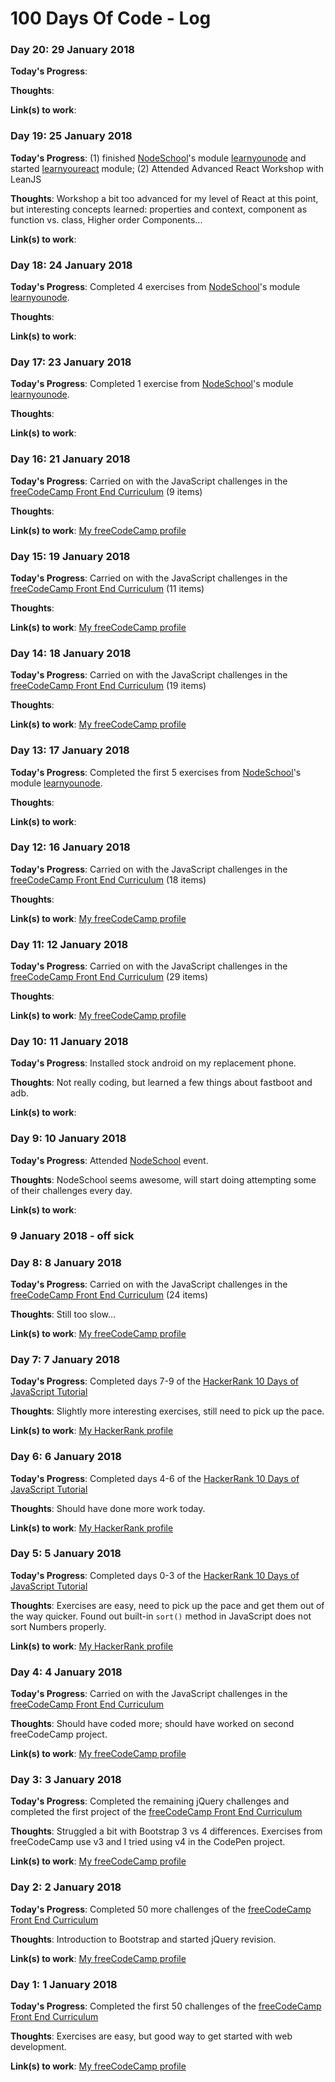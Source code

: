 # 100 Days Of Code - Log

### Day 20: 29 January 2018

**Today's Progress**: 

**Thoughts**: 

**Link(s) to work**: 


### Day 19: 25 January 2018

**Today's Progress**: (1) finished [NodeSchool](https://nodeschool.io)'s module [learnyounode](https://github.com/workshopper/learnyounode) and started [learnyoureact](https://github.com/workshopper/learnyoureact) module; (2) Attended Advanced React Workshop with LeanJS

**Thoughts**: Workshop a bit too advanced for my level of React at this point, but interesting concepts learned: properties and context, component as function vs. class, Higher order Components...

**Link(s) to work**: 


### Day 18: 24 January 2018

**Today's Progress**: Completed 4 exercises from [NodeSchool](https://nodeschool.io)'s module [learnyounode](https://github.com/workshopper/learnyounode).

**Thoughts**: 

**Link(s) to work**: 


### Day 17: 23 January 2018

**Today's Progress**: Completed 1 exercise from [NodeSchool](https://nodeschool.io)'s module [learnyounode](https://github.com/workshopper/learnyounode).

**Thoughts**: 

**Link(s) to work**: 


### Day 16: 21 January 2018

**Today's Progress**: Carried on with the JavaScript challenges in the [freeCodeCamp Front End Curriculum](https://www.freecodecamp.com/) (9 items)

**Thoughts**: 

**Link(s) to work**: [My freeCodeCamp profile](https://www.freecodecamp.org/t-brito)


### Day 15: 19 January 2018

**Today's Progress**: Carried on with the JavaScript challenges in the [freeCodeCamp Front End Curriculum](https://www.freecodecamp.com/) (11 items)

**Thoughts**: 

**Link(s) to work**: [My freeCodeCamp profile](https://www.freecodecamp.org/t-brito)


### Day 14: 18 January 2018

**Today's Progress**: Carried on with the JavaScript challenges in the [freeCodeCamp Front End Curriculum](https://www.freecodecamp.com/) (19 items)

**Thoughts**: 

**Link(s) to work**: [My freeCodeCamp profile](https://www.freecodecamp.org/t-brito)


### Day 13: 17 January 2018

**Today's Progress**: Completed the first 5 exercises from [NodeSchool](https://nodeschool.io)'s module [learnyounode](https://github.com/workshopper/learnyounode).

**Thoughts**: 

**Link(s) to work**: 


### Day 12: 16 January 2018

**Today's Progress**: Carried on with the JavaScript challenges in the [freeCodeCamp Front End Curriculum](https://www.freecodecamp.com/) (18 items)

**Thoughts**: 

**Link(s) to work**: [My freeCodeCamp profile](https://www.freecodecamp.org/t-brito)


### Day 11: 12 January 2018

**Today's Progress**: Carried on with the JavaScript challenges in the [freeCodeCamp Front End Curriculum](https://www.freecodecamp.com/) (29 items)

**Thoughts**: 

**Link(s) to work**: [My freeCodeCamp profile](https://www.freecodecamp.org/t-brito)


### Day 10: 11 January 2018

**Today's Progress**: Installed stock android on my replacement phone.

**Thoughts**: Not really coding, but learned a few things about fastboot and adb.

**Link(s) to work**: 


### Day 9: 10 January 2018

**Today's Progress**: Attended [NodeSchool](https://nodeschool.io) event.

**Thoughts**: NodeSchool seems awesome, will start doing attempting some of their challenges every day.

**Link(s) to work**: 


### 9 January 2018 - off sick


### Day 8: 8 January 2018

**Today's Progress**: Carried on with the JavaScript challenges in the [freeCodeCamp Front End Curriculum](https://www.freecodecamp.com/) (24 items)

**Thoughts**: Still too slow...

**Link(s) to work**: [My freeCodeCamp profile](https://www.freecodecamp.org/t-brito)


### Day 7: 7 January 2018

**Today's Progress**: Completed days 7-9 of the [HackerRank 10 Days of JavaScript Tutorial](https://www.hackerrank.com/domains/tutorials/10-days-of-javascript)

**Thoughts**: Slightly more interesting exercises, still need to pick up the pace.

**Link(s) to work**: [My HackerRank profile](https://www.hackerrank.com/t_brito)


### Day 6: 6 January 2018

**Today's Progress**: Completed days 4-6 of the [HackerRank 10 Days of JavaScript Tutorial](https://www.hackerrank.com/domains/tutorials/10-days-of-javascript)

**Thoughts**: Should have done more work today.

**Link(s) to work**: [My HackerRank profile](https://www.hackerrank.com/t_brito)


### Day 5: 5 January 2018

**Today's Progress**: Completed days 0-3 of the [HackerRank 10 Days of JavaScript Tutorial](https://www.hackerrank.com/domains/tutorials/10-days-of-javascript)

**Thoughts**: Exercises are easy, need to pick up the pace and get them out of the way quicker. Found out built-in ``sort()`` method in JavaScript does not sort Numbers properly.

**Link(s) to work**: [My HackerRank profile](https://www.hackerrank.com/t_brito)


### Day 4: 4 January 2018

**Today's Progress**: Carried on with the JavaScript challenges in the [freeCodeCamp Front End Curriculum](https://www.freecodecamp.com/)

**Thoughts**: Should have coded more; should have worked on second freeCodeCamp project.

**Link(s) to work**: [My freeCodeCamp profile](https://www.freecodecamp.org/t-brito)


### Day 3: 3 January 2018

**Today's Progress**: Completed the remaining jQuery challenges and completed the first project of the [freeCodeCamp Front End Curriculum](https://www.freecodecamp.com/)

**Thoughts**: Struggled a bit with Bootstrap 3 vs 4 differences. Exercises from freeCodeCamp use v3 and I tried using v4 in the CodePen project.

**Link(s) to work**: [My freeCodeCamp profile](https://www.freecodecamp.org/t-brito)


### Day 2: 2 January 2018

**Today's Progress**: Completed 50 more challenges of the [freeCodeCamp Front End Curriculum](https://www.freecodecamp.com/) 

**Thoughts**: Introduction to Bootstrap and started jQuery revision.

**Link(s) to work**: [My freeCodeCamp profile](https://www.freecodecamp.org/t-brito)


### Day 1: 1 January 2018

**Today's Progress**: Completed the first 50 challenges of the [freeCodeCamp Front End Curriculum](https://www.freecodecamp.com/)

**Thoughts**: Exercises are easy, but good way to get started with web development.

**Link(s) to work**: [My freeCodeCamp profile](https://www.freecodecamp.org/t-brito)
